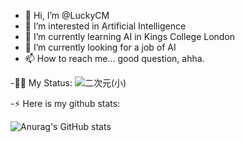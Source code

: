 - 👋 Hi, I’m @LuckyCM
- 👀 I’m interested in Artificial Intelligence
- 🌱 I’m currently learning AI in Kings College London
- 💞️ I’m currently looking for a job of AI
- 📫 How to reach me... good question, ahha.

-👨‍🎓 My Status:
![二次元(小)](https://user-images.githubusercontent.com/78287337/112738389-9bb68680-8f9d-11eb-96dc-12ce9a0c96b2.jpg)

-⚡ Here is my github stats:

![Anurag's GitHub stats](https://github-readme-stats.vercel.app/api?username=anuraghazra&theme=dark&show_icons=true)

<!---
LuckyCM/LuckyCM is a ✨ special ✨ repository because its `README.md` (this file) appears on your GitHub profile.
You can click the Preview link to take a look at your changes.
--->
